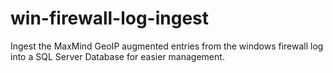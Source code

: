 # win-firewall-log-ingest
Ingest the MaxMind GeoIP augmented entries from the windows firewall log into a SQL Server Database for easier management. 

